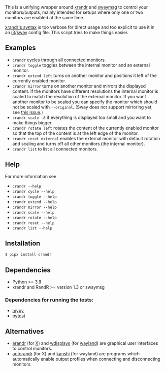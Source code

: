 This is a unifying wrapper around [xrandr](https://wiki.archlinux.org/title/Xrandr) and [swaymsg](https://man.archlinux.org/man/sway-output.5.en) to control your monitors/outputs,
mainly intended for setups where only one or two monitors are enabled at the same time.

[xrandr's syntax](https://man.archlinux.org/man/xrandr.1) is too verbose for direct usage and too explicit to use it in an [i3](https://i3wm.org/)/[sway](https://swaywm.org/) config file.
This script tries to make things easier.

## Examples
- `crandr` cycles through all connected monitors.
- `crandr toggle` toggles between the internal monitor and an external monitor.
- `crandr extend left` turns on another monitor and positions it left of the currently enabled monitor.
- `crandr mirror` turns on another monitor and mirrors the displayed content.
  If the monitors have different resolutions the internal monitor is scaled to match the resolution of the external monitor.
  If you want another monitor to be scaled you can specify the monitor which should not be scaled with `--original`.
  (Sway does not support mirroring yet, see [this issue](https://github.com/swaywm/sway/issues/1666).)
- `crandr scale .8` if everything is displayed too small and you want to make things bigger.
- `crandr rotate left` rotates the content of the currently enabled monitor so that the top of the content is at the left edge of the monitor.
- `crandr reset external` enables the external monitor with default rotation and scaling and turns off all other monitors (the internal monitor).
- `crandr list` to list all connected monitors.

## Help
For more information see
- `crandr --help`
- `crandr cycle --help`
- `crandr toggle --help`
- `crandr extend --help`
- `crandr mirror --help`
- `crandr scale --help`
- `crandr rotate --help`
- `crandr reset --help`
- `crandr list --help`

## Installation

```bash
$ pipx install crandr
```

## Dependencies
- Python >= 3.8
- xrandr and RandR >= version 1.3 or swaymsg

### Dependencies for running the tests:
- [mypy](http://mypy-lang.org/)
- [pytest](https://henryiii.github.io/level-up-your-python/notebooks/3.1%20pytest.html)

## Alternatives
- [arandr](https://christian.amsuess.com/tools/arandr/) (for [X](https://en.wikipedia.org/wiki/X_Window_System)) and [wdisplays](https://github.com/artizirk/wdisplays) (for [wayland](https://wiki.archlinux.org/title/Wayland)) are graphical user interfaces to control monitors.
- [autorandr](https://github.com/phillipberndt/autorandr) (for X) and [kanshi](https://github.com/emersion/kanshi) (for wayland) are programs which automatically enable output profiles when connecting and disconnecting monitors.
